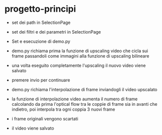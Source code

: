 # progetto-principi

- set dei path in SelectionPage
- set dei filtri e dei parametri in SelectionPage
- Set e esecuzione di demo.py

- demo.py richiama prima la funzione di upscaling video che cicla sui frame passandoli come immagini alla funzione di upscaling bilineare
- una volta eseguito completamente l'upscaling il nuovo video viene salvato

- premere invio per continuare

- demo.py richiama l'interpolazione di frame inviandogli il video upscalato
- la funzione di interpolazione video aumenta il numero di frame calcolando da prima l'optical flow tra le coppie di frame sia in avanti che indietro, poi interpola tra ogni coppia 3 nuovi frame
- i frame originali vengono scartati
- il video viene salvato